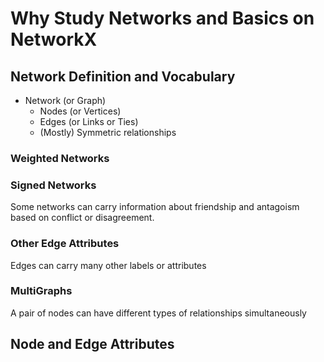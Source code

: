 # Why Study Networks and Basics on NetworkX
## Network Definition and Vocabulary
- Network (or Graph)
  - Nodes (or Vertices)
  - Edges (or Links or Ties)
  - (Mostly) Symmetric relationships
### Weighted Networks
### Signed Networks
Some networks can carry information about friendship and antagoism based on conflict or disagreement.
### Other Edge Attributes
Edges can carry many other labels or attributes
### MultiGraphs
A pair of nodes can have different types of relationships simultaneously

## Node and Edge Attributes